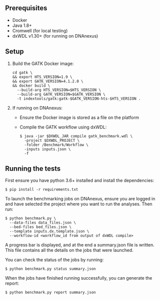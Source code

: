 ## Prerequisites

* Docker
* Java 1.8+
* Cromwell (for local testing)
* dxWDL v1.30+ (for running on DNAnexus)

## Setup

1. Build the GATK Docker image:
    ```
    cd gatk \
    && export HTS_VERSION=1.9 \
    && export GATK_VERSION=4.1.2.0 \
    && docker build \
      --build-arg HTS_VERSION=$HTS_VERSION \
      --build-arg GATK_VERSION=$GATK_VERSION \
      -t indextools/gatk:gatk-$GATK_VERSION-hts-$HTS_VERSION .
    ```
2. If running on DNAnexus:
    * Ensure the Docker image is stored as a file on the platform
    * Compile the GATK workflow using dxWDL:
    
        ```commandline
        $ java -jar $DXWDL_JAR compile gatk_benchmark.wdl \
          -project $DXWDL_PROJECT \
          -folder /Benchmark/Workflow \
          -inputs inputs.json \
          -f
        ```

## Running the tests

First ensure you have python 3.6+ installed and install the dependencies:

```commandline
$ pip install -r requirements.txt
```

To launch the benchmarking jobs on DNAnexus, ensure you are logged in and have selected the project where you want to run the analyses. Then run:

```commandline
$ python benchmark.py \
  --data-files data_files.json \
  --bed-files bed_files.json \
  --template inputs.dx.template.json \
  --workflow-id <workflow_id from output of dxWDL compile>
```

A progress bar is displayed, and at the end a summary.json file is written. This file contains all the details on the jobs that were launched.

You can check the status of the jobs by running:

```commandline
$ python benchmark.py status summary.json
```

When the jobs have finished running successfully, you can generate the report:

```commandline
$ python benchmark.py report summary.json

